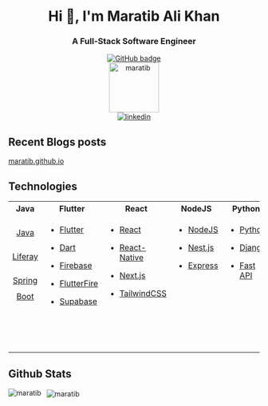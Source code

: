 <h1 align="center">Hi 👋, I'm Maratib Ali Khan</h1>
<h3 align="center">A Full-Stack Software Engineer</h3>

<p align="center">
  <a href="https://github.com/maratib?tab=followers">
    <img src="https://img.shields.io/github/followers/maratib?label=Followers&logo=GitHub&style=for-the-badge" alt="GitHub badge" />
  </a>
  <br>
  <img src="https://komarev.com/ghpvc/?username=maratib" alt="maratib" height="100" />
  <br>
  <a href="https://www.linkedin.com/in/maratibali" rel="nofollow noreferrer">
    <img src="https://i.sstatic.net/gVE0j.png" alt="linkedin">
  </a>

</p>

## Recent Blogs posts

[maratib.github.io](https://maratib.github.io)

## Technologies

<table width="100%">
<tr><th align="center">Java</th><th align="center">Flutter</th><th align="center">React</th><th align="center">NodeJS</th><th align="center">Python</th><th align="center">Others</th></tr>
<tr><td valign="top" align="center" style="line-height: 2.0">

[Java](https://github.com/maratib?tab=repositories&q=java)

[Liferay](https://github.com/maratib?tab=repositories&q=liferay)

[Spring Boot](https://github.com/maratib?tab=repositories&q=spring-boot)

</td><td valign="top">

- [Flutter](https://github.com/maratib?tab=repositories&q=flutter)

- [Dart](https://github.com/maratib?tab=repositories&q=dart)

- [Firebase](https://github.com/maratib?tab=repositories&q=firebase)

- [FlutterFire](https://github.com/maratib?tab=repositories&q=flutterfire)

- [Supabase](https://github.com/maratib?tab=repositories&q=supabase)

> </td><td valign="top">

- [React](https://github.com/maratib?tab=repositories&q=react)

- [React-Native](https://github.com/maratib?tab=repositories&q=react-native)

- [Next.js](https://github.com/maratib?tab=repositories&q=nextjs)

- [TailwindCSS](https://github.com/maratib?tab=repositories&q=tailwindcss)

</td><td valign="top">

- [NodeJS](https://github.com/maratib?tab=repositories&q=nodejs)

- [Nest.js](https://github.com/maratib?tab=repositories&q=nestjs)

- [Express](https://github.com/maratib?tab=repositories&q=express)

</td><td valign="top">

- [Python](https://github.com/maratib?tab=repositories&q=python)

- [Django](https://github.com/maratib?tab=repositories&q=django)

- [Fast API](https://github.com/maratib?tab=repositories&q=fast-api)

</td><td valign="top">

- [Git](https://github.com/maratib?tab=repositories&q=git)

- [AWS](https://github.com/maratib?tab=repositories&q=aws)

- [Docker](https://github.com/maratib?tab=repositories&q=docker)

- [Kubernetes](https://github.com/maratib?tab=repositories&q=kubernetes)

- [MongoDB](https://github.com/maratib?tab=repositories&q=mongodb)

- [MySQL](https://github.com/maratib?tab=repositories&q=mysql)

- [PostgreSQL](https://github.com/maratib?tab=repositories&q=postgresql)

</td></tr>

</table>

## Github Stats

<p>
    <img align="left" src="https://github-readme-stats.vercel.app/api/top-langs/?username=maratib&layout=compact&hide=html" alt="maratib" />
</p>

<p>&nbsp;
    <img align="center" src="https://github-readme-stats.vercel.app/api?username=maratib&show_icons=true" alt="maratib" />
</p>

<!-- <p align="center">
    <a href="https://bhanuteja.dev" target="blank"><img align="center" src="https://github.com/pbteja1998/pbteja1998/blob/master/images/logo.png" alt="Bhanu Teja's Portfolio" height="30" width="30" /></a>
    <a href="https://blog.bhanuteja.dev" target="blank"><img align="center" src="https://cdn.hashnode.com/res/hashnode/image/upload/v1592752137870/scHk9tTaA.png" alt="Bhanu Teja's Blog" height="30" width="30" /></a>
    <a href="https://linkedin.com/in/pbteja1998" target="blank"><img align="center" src="https://cdn.jsdelivr.net/npm/simple-icons@3.0.1/icons/linkedin.svg" alt="pbteja1998" height="30" width="30" /></a>
    <a href="https://twitter.com/pbteja1998" target="blank"><img align="center" src="https://cdn.jsdelivr.net/npm/simple-icons@3.0.1/icons/twitter.svg" alt="pbteja1998" height="30" width="30" /></a>
    <a href="https://hashnode.com/@pbteja1998" target="blank"><img align="center" src="https://cdn.hashnode.com/res/hashnode/image/upload/v1592752137870/scHk9tTaA.png" alt="@pbteja1998" height="30" width="30" /></a>
    <a href="https://dev.to/pbteja1998" target="blank"><img align="center" src="https://cdn.jsdelivr.net/npm/simple-icons@3.0.1/icons/dev-dot-to.svg" alt="pbteja1998" height="30" width="30" /></a>
    <a href="https://medium.com/@pbteja1998" target="blank"><img align="center" src="https://cdn.jsdelivr.net/npm/simple-icons@3.0.1/icons/medium.svg" alt="@pbteja1998" height="30" width="30" /></a>
    <a href="https://codepen.io/pbteja1998" target="blank"><img align="center" src="https://cdn.jsdelivr.net/npm/simple-icons@3.0.1/icons/codepen.svg" alt="pbteja1998" height="30" width="30" /></a>
    <a href="https://codesandbox.com/pbteja1998" target="blank"><img align="center" src="https://cdn.jsdelivr.net/npm/simple-icons@3.0.1/icons/codesandbox.svg" alt="pbteja1998" height="30" width="30" /></a>
</p> -->
